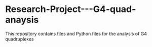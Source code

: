 # Research-Project---G4-quad-anaysis
This repository contains files and Python files for the analysis of G4 quadruplexes

